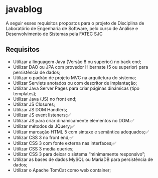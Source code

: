 # javablog

A seguir esses requisitos propostos para o projeto de Disciplina de Laboratório de Engenharia de Software, pelo curso de Análise e Desenvolvimento de Sistemas pela FATEC SJC

## Requisitos

* Utilizar a linguagem Java (Versão 8 ou superior) no back end;
* Utilizar DAO ou JPA com provedor Hibernate (5 ou superior) para persistência de dados;
* Utilizar o padrão de projeto MVC na arquitetura do sistema;
* Utilizar Servlets anotados ou com descritor de implantação;
* Utilizar Java Server Pages para criar páginas dinâmicas (tipo templates);
* Utilizar Java (JS) no front end;
* Utilizar JS Closures;
* Utilizar JS DOM Handlers;
* Utilizar JS event listeners;✅
* Utilizar JS para criar dinamicamente elementos no DOM.✅
* Utilizar métodos da JQuery;✅
* Utilizar marcação HTML 5 com sintaxe e semântica adequados;✅
* Utilizar CSS 3 no front end;✅
* Utilizar CSS 3 com fonte externa nas interfaces;✅
* Utilizar CSS 3 media queries;
* Utilizar CSS 3 para deixar o sistema “minimamente responsivo”;
* Utilizar as bases de dados MySQL ou MariaDB para persistência de dados;
* Utilizar o Apache TomCat como web container;